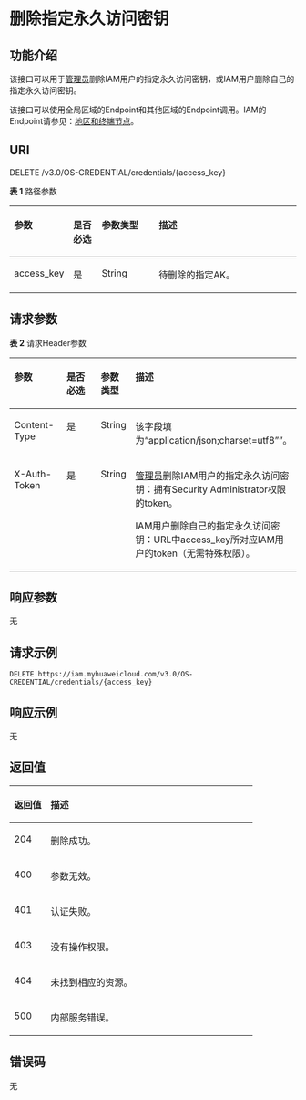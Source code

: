 # 删除指定永久访问密钥<a name="iam_03_0005"></a>

## 功能介绍<a name="zh-cn_topic_0221482438_section16481621183614"></a>

该接口可以用于[管理员](https://support.huaweicloud.com/usermanual-iam/zh-cn_topic_0079496985.html)删除IAM用户的指定永久访问密钥，或IAM用户删除自己的指定永久访问密钥。

该接口可以使用全局区域的Endpoint和其他区域的Endpoint调用。IAM的Endpoint请参见：[地区和终端节点](https://developer.huaweicloud.com/endpoint?IAM)。

## URI<a name="zh-cn_topic_0221482438_section564913212369"></a>

DELETE /v3.0/OS-CREDENTIAL/credentials/\{access\_key\}

**表 1**  路径参数

<a name="zh-cn_topic_0221482438_table17651521153619"></a>
<table><thead align="left"><tr id="zh-cn_topic_0221482438_row86501214366"><th class="cellrowborder" valign="top" width="20%" id="mcps1.2.5.1.1"><p id="zh-cn_topic_0221482438_p12651121173612"><a name="zh-cn_topic_0221482438_p12651121173612"></a><a name="zh-cn_topic_0221482438_p12651121173612"></a>参数</p>
</th>
<th class="cellrowborder" valign="top" width="10%" id="mcps1.2.5.1.2"><p id="zh-cn_topic_0221482438_p166521213367"><a name="zh-cn_topic_0221482438_p166521213367"></a><a name="zh-cn_topic_0221482438_p166521213367"></a>是否必选</p>
</th>
<th class="cellrowborder" valign="top" width="20%" id="mcps1.2.5.1.3"><p id="zh-cn_topic_0221482438_p13652132115365"><a name="zh-cn_topic_0221482438_p13652132115365"></a><a name="zh-cn_topic_0221482438_p13652132115365"></a>参数类型</p>
</th>
<th class="cellrowborder" valign="top" width="50%" id="mcps1.2.5.1.4"><p id="zh-cn_topic_0221482438_p1465202173613"><a name="zh-cn_topic_0221482438_p1465202173613"></a><a name="zh-cn_topic_0221482438_p1465202173613"></a>描述</p>
</th>
</tr>
</thead>
<tbody><tr id="zh-cn_topic_0221482438_row2650721143620"><td class="cellrowborder" valign="top" width="20%" headers="mcps1.2.5.1.1 "><p id="zh-cn_topic_0221482438_p565316211364"><a name="zh-cn_topic_0221482438_p565316211364"></a><a name="zh-cn_topic_0221482438_p565316211364"></a>access_key</p>
</td>
<td class="cellrowborder" valign="top" width="10%" headers="mcps1.2.5.1.2 "><p id="zh-cn_topic_0221482438_p1765313219367"><a name="zh-cn_topic_0221482438_p1765313219367"></a><a name="zh-cn_topic_0221482438_p1765313219367"></a>是</p>
</td>
<td class="cellrowborder" valign="top" width="20%" headers="mcps1.2.5.1.3 "><p id="zh-cn_topic_0221482438_p19654132114361"><a name="zh-cn_topic_0221482438_p19654132114361"></a><a name="zh-cn_topic_0221482438_p19654132114361"></a>String</p>
</td>
<td class="cellrowborder" valign="top" width="50%" headers="mcps1.2.5.1.4 "><p id="zh-cn_topic_0221482438_p4654162120361"><a name="zh-cn_topic_0221482438_p4654162120361"></a><a name="zh-cn_topic_0221482438_p4654162120361"></a>待删除的指定AK。</p>
</td>
</tr>
</tbody>
</table>

## 请求参数<a name="zh-cn_topic_0221482438_section36540217360"></a>

**表 2**  请求Header参数

<a name="zh-cn_topic_0221482438_HeaderParameter"></a>
<table><thead align="left"><tr id="zh-cn_topic_0221482438_row206551212367"><th class="cellrowborder" valign="top" width="20%" id="mcps1.2.5.1.1"><p id="zh-cn_topic_0221482438_p1465632113369"><a name="zh-cn_topic_0221482438_p1465632113369"></a><a name="zh-cn_topic_0221482438_p1465632113369"></a>参数</p>
</th>
<th class="cellrowborder" valign="top" width="20%" id="mcps1.2.5.1.2"><p id="zh-cn_topic_0221482438_p18656321173619"><a name="zh-cn_topic_0221482438_p18656321173619"></a><a name="zh-cn_topic_0221482438_p18656321173619"></a>是否必选</p>
</th>
<th class="cellrowborder" valign="top" width="10%" id="mcps1.2.5.1.3"><p id="zh-cn_topic_0221482438_p18656112115365"><a name="zh-cn_topic_0221482438_p18656112115365"></a><a name="zh-cn_topic_0221482438_p18656112115365"></a>参数类型</p>
</th>
<th class="cellrowborder" valign="top" width="50%" id="mcps1.2.5.1.4"><p id="zh-cn_topic_0221482438_p865732123616"><a name="zh-cn_topic_0221482438_p865732123616"></a><a name="zh-cn_topic_0221482438_p865732123616"></a>描述</p>
</th>
</tr>
</thead>
<tbody><tr id="zh-cn_topic_0221482438_row1265552115367"><td class="cellrowborder" valign="top" width="20%" headers="mcps1.2.5.1.1 "><p id="zh-cn_topic_0221482438_p965712118369"><a name="zh-cn_topic_0221482438_p965712118369"></a><a name="zh-cn_topic_0221482438_p965712118369"></a>Content-Type</p>
</td>
<td class="cellrowborder" valign="top" width="20%" headers="mcps1.2.5.1.2 "><p id="zh-cn_topic_0221482438_p15658112111366"><a name="zh-cn_topic_0221482438_p15658112111366"></a><a name="zh-cn_topic_0221482438_p15658112111366"></a>是</p>
</td>
<td class="cellrowborder" valign="top" width="10%" headers="mcps1.2.5.1.3 "><p id="zh-cn_topic_0221482438_p665852193618"><a name="zh-cn_topic_0221482438_p665852193618"></a><a name="zh-cn_topic_0221482438_p665852193618"></a>String</p>
</td>
<td class="cellrowborder" valign="top" width="50%" headers="mcps1.2.5.1.4 "><p id="zh-cn_topic_0221482438_p765882114361"><a name="zh-cn_topic_0221482438_p765882114361"></a><a name="zh-cn_topic_0221482438_p765882114361"></a>该字段填为“application/json;charset=utf8””。</p>
</td>
</tr>
<tr id="zh-cn_topic_0221482438_row1655122123612"><td class="cellrowborder" valign="top" width="20%" headers="mcps1.2.5.1.1 "><p id="zh-cn_topic_0221482438_p1965902183615"><a name="zh-cn_topic_0221482438_p1965902183615"></a><a name="zh-cn_topic_0221482438_p1965902183615"></a>X-Auth-Token</p>
</td>
<td class="cellrowborder" valign="top" width="20%" headers="mcps1.2.5.1.2 "><p id="zh-cn_topic_0221482438_p86591421193616"><a name="zh-cn_topic_0221482438_p86591421193616"></a><a name="zh-cn_topic_0221482438_p86591421193616"></a>是</p>
</td>
<td class="cellrowborder" valign="top" width="10%" headers="mcps1.2.5.1.3 "><p id="zh-cn_topic_0221482438_p3660122183610"><a name="zh-cn_topic_0221482438_p3660122183610"></a><a name="zh-cn_topic_0221482438_p3660122183610"></a>String</p>
</td>
<td class="cellrowborder" valign="top" width="50%" headers="mcps1.2.5.1.4 "><p id="zh-cn_topic_0221482438_p366062118365"><a name="zh-cn_topic_0221482438_p366062118365"></a><a name="zh-cn_topic_0221482438_p366062118365"></a><a href="https://support.huaweicloud.com/usermanual-iam/zh-cn_topic_0079496985.html" target="_blank" rel="noopener noreferrer">管理员</a>删除IAM用户的指定永久访问密钥：拥有Security Administrator权限的token。</p>
<p id="zh-cn_topic_0221482438_p186601218365"><a name="zh-cn_topic_0221482438_p186601218365"></a><a name="zh-cn_topic_0221482438_p186601218365"></a>IAM用户删除自己的指定永久访问密钥：URL中access_key所对应IAM用户的token（无需特殊权限）。</p>
</td>
</tr>
</tbody>
</table>

## 响应参数<a name="zh-cn_topic_0221482438_section11661621133616"></a>

无

## 请求示例<a name="zh-cn_topic_0221482438_section16613210362"></a>

```
DELETE https://iam.myhuaweicloud.com/v3.0/OS-CREDENTIAL/credentials/{access_key}
```

## 响应示例<a name="zh-cn_topic_0221482438_section1666342123619"></a>

无

## 返回值<a name="zh-cn_topic_0221482438_section0664721123620"></a>

<a name="zh-cn_topic_0221482438_table2425"></a>
<table><thead align="left"><tr id="zh-cn_topic_0221482438_row1466482113613"><th class="cellrowborder" valign="top" width="15%" id="mcps1.1.3.1.1"><p id="zh-cn_topic_0221482438_p1466582112369"><a name="zh-cn_topic_0221482438_p1466582112369"></a><a name="zh-cn_topic_0221482438_p1466582112369"></a>返回值</p>
</th>
<th class="cellrowborder" valign="top" width="85%" id="mcps1.1.3.1.2"><p id="zh-cn_topic_0221482438_p36651621113613"><a name="zh-cn_topic_0221482438_p36651621113613"></a><a name="zh-cn_topic_0221482438_p36651621113613"></a>描述</p>
</th>
</tr>
</thead>
<tbody><tr id="zh-cn_topic_0221482438_row1466412183610"><td class="cellrowborder" valign="top" width="15%" headers="mcps1.1.3.1.1 "><p id="zh-cn_topic_0221482438_p206661121203613"><a name="zh-cn_topic_0221482438_p206661121203613"></a><a name="zh-cn_topic_0221482438_p206661121203613"></a>204</p>
</td>
<td class="cellrowborder" valign="top" width="85%" headers="mcps1.1.3.1.2 "><p id="zh-cn_topic_0221482438_p666620215365"><a name="zh-cn_topic_0221482438_p666620215365"></a><a name="zh-cn_topic_0221482438_p666620215365"></a>删除成功。</p>
</td>
</tr>
<tr id="zh-cn_topic_0221482438_row10664122111368"><td class="cellrowborder" valign="top" width="15%" headers="mcps1.1.3.1.1 "><p id="zh-cn_topic_0221482438_p11667182143612"><a name="zh-cn_topic_0221482438_p11667182143612"></a><a name="zh-cn_topic_0221482438_p11667182143612"></a>400</p>
</td>
<td class="cellrowborder" valign="top" width="85%" headers="mcps1.1.3.1.2 "><p id="zh-cn_topic_0221482438_p366782153610"><a name="zh-cn_topic_0221482438_p366782153610"></a><a name="zh-cn_topic_0221482438_p366782153610"></a>参数无效。</p>
</td>
</tr>
<tr id="zh-cn_topic_0221482438_row6665142113366"><td class="cellrowborder" valign="top" width="15%" headers="mcps1.1.3.1.1 "><p id="zh-cn_topic_0221482438_p16667172193616"><a name="zh-cn_topic_0221482438_p16667172193616"></a><a name="zh-cn_topic_0221482438_p16667172193616"></a>401</p>
</td>
<td class="cellrowborder" valign="top" width="85%" headers="mcps1.1.3.1.2 "><p id="zh-cn_topic_0221482438_p066872153612"><a name="zh-cn_topic_0221482438_p066872153612"></a><a name="zh-cn_topic_0221482438_p066872153612"></a>认证失败。</p>
</td>
</tr>
<tr id="zh-cn_topic_0221482438_row17665821153613"><td class="cellrowborder" valign="top" width="15%" headers="mcps1.1.3.1.1 "><p id="zh-cn_topic_0221482438_p146681321193620"><a name="zh-cn_topic_0221482438_p146681321193620"></a><a name="zh-cn_topic_0221482438_p146681321193620"></a>403</p>
</td>
<td class="cellrowborder" valign="top" width="85%" headers="mcps1.1.3.1.2 "><p id="zh-cn_topic_0221482438_p56692021113613"><a name="zh-cn_topic_0221482438_p56692021113613"></a><a name="zh-cn_topic_0221482438_p56692021113613"></a>没有操作权限。</p>
</td>
</tr>
<tr id="zh-cn_topic_0221482438_row2665142111361"><td class="cellrowborder" valign="top" width="15%" headers="mcps1.1.3.1.1 "><p id="zh-cn_topic_0221482438_p666914217361"><a name="zh-cn_topic_0221482438_p666914217361"></a><a name="zh-cn_topic_0221482438_p666914217361"></a>404</p>
</td>
<td class="cellrowborder" valign="top" width="85%" headers="mcps1.1.3.1.2 "><p id="zh-cn_topic_0221482438_p267032153620"><a name="zh-cn_topic_0221482438_p267032153620"></a><a name="zh-cn_topic_0221482438_p267032153620"></a>未找到相应的资源。</p>
</td>
</tr>
<tr id="zh-cn_topic_0221482438_row966592119367"><td class="cellrowborder" valign="top" width="15%" headers="mcps1.1.3.1.1 "><p id="zh-cn_topic_0221482438_p12670102153616"><a name="zh-cn_topic_0221482438_p12670102153616"></a><a name="zh-cn_topic_0221482438_p12670102153616"></a>500</p>
</td>
<td class="cellrowborder" valign="top" width="85%" headers="mcps1.1.3.1.2 "><p id="zh-cn_topic_0221482438_p167092123620"><a name="zh-cn_topic_0221482438_p167092123620"></a><a name="zh-cn_topic_0221482438_p167092123620"></a>内部服务错误。</p>
</td>
</tr>
</tbody>
</table>

## 错误码<a name="zh-cn_topic_0221482438_section17671152110362"></a>

无

